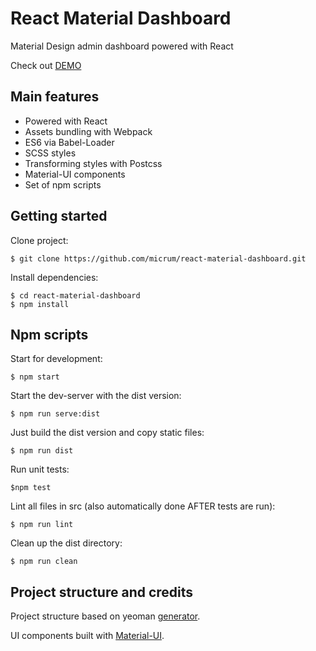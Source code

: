 # React Material Dashboard

Material Design admin dashboard powered with React

Check out [DEMO](http://micrum.github.io/react-material-dashboard)

## Main features

* Powered with React
* Assets bundling with Webpack
* ES6 via Babel-Loader
* SCSS styles
* Transforming styles with Postcss
* Material-UI components
* Set of npm scripts

## Getting started

Clone project:

    $ git clone https://github.com/micrum/react-material-dashboard.git
    
Install dependencies:
    
    $ cd react-material-dashboard
    $ npm install
    
## Npm scripts

Start for development:
    
    $ npm start

Start the dev-server with the dist version:

    $ npm run serve:dist

Just build the dist version and copy static files:
    
    $ npm run dist

Run unit tests:

    $npm test

Lint all files in src (also automatically done AFTER tests are run):

    $ npm run lint

Clean up the dist directory:
    
    $ npm run clean

## Project structure and credits

Project structure based on yeoman [generator](https://github.com/newtriks/generator-react-webpack).

UI components built with [Material-UI](https://github.com/callemall/material-ui).
